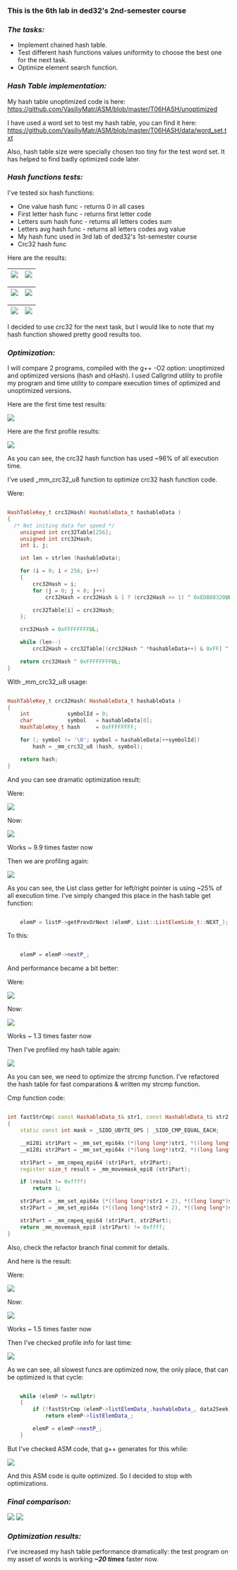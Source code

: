 
### __This is the 6th lab in ded32's 2nd-semester course__

### ___The tasks:___
* Implement chained hash table.
* Test different hash functions values uniformity to choose the best one for the next task.
* Optimize element search function.  

### ___Hash Table implementation:___

My hash table unoptimized code is here:
https://github.com/VasiliyMatr/ASM/blob/master/T06HASH/unoptimized

I have used a word set to test my hash table, you can find it here:
https://github.com/VasiliyMatr/ASM/blob/master/T06HASH/data/word_set.txt

Also, hash table size were specially chosen too tiny for the test word set. It has helped to find badly optimized code later.

### ___Hash functions tests:___

I've tested six hash functions:
* One value hash func - returns 0 in all cases
* First letter hash func - returns first letter code
* Letters sum hash func - returns all letters codes sum
* Letters avg hash func - returns all letters codes avg value
* My hash func used in 3rd lab of ded32's 1st-semester course
* Crc32 hash func

Here are the results:

![](data/oneValStat.png)   |  ![](data/firstLetterStat.png)
---------------------------|------------------------------

![](data/lettersAvgStat.png) | ![](data/lettersSumStat.png)
-----------------------------|------------------------------

![](data/myStat.png)  | ![](data/crc32Stat.png)
----------------------|------------------------------

I decided to use crc32 for the next task, but I would like to note that my hash function showed pretty good results too.

### ___Optimization:___

I will compare 2 programs, compiled with the g++ -O2 option: unoptimized and optimized versions (hash and oHash).
I used Callgrind utility to profile my program and time utility to compare execution times of optimized and unoptimized versions.

Here are the first time test results:

![](data/timeCheck.png)

Here are the first profile results:

![](data/firstProfile.png)

As you can see, the crc32 hash function has used ~96% of all execution time.

I've used _mm_crc32_u8 function to optimize crc32 hash function code.

Were:
```c++

HashTableKey_t crc32Hash( HashableData_t hashableData )
{
  /* Not initing data for speed */
    unsigned int crc32Table[256];
    unsigned int crc32Hash;
    int i, j;

    int len = strlen (hashableData);

    for (i = 0; i < 256; i++)
    {
        crc32Hash = i;
        for (j = 0; j < 8; j++)
            crc32Hash = crc32Hash & 1 ? (crc32Hash >> 1) ^ 0xEDB88320UL : crc32Hash >> 1;

        crc32Table[i] = crc32Hash;
    };

    crc32Hash = 0xFFFFFFFFUL;

    while (len--)
        crc32Hash = crc32Table[(crc32Hash ^ *hashableData++) & 0xFF] ^ (crc32Hash >> 8);

    return crc32Hash ^ 0xFFFFFFFFUL;
}

```

With _mm_crc32_u8 usage:

```c++

HashTableKey_t crc32Hash( HashableData_t hashableData )
{
    int            symbolId = 0;
    char           symbol   = hashableData[0];
    HashTableKey_t hash     = 0xFFFFFFFF;

    for (; symbol != '\0'; symbol = hashableData[++symbolId])
        hash = _mm_crc32_u8 (hash, symbol);

    return hash;
}

```

And you can see dramatic optimization result:

Were:

![](data/unoptTime.png)

Now:

![](data/secondTime.png)

Works ~ 9.9 times faster now

Then we are profiling again:

![](data/secondProfile.png)

As you can see, the List class getter for left/right pointer is using  ~25% of all execution time.
I've simply changed this place in the hash table get function:

```c++

    elemP = listP->getPrevOrNext (elemP, List::ListElemSide_t::NEXT_);

```

To this:

```c++

    elemP = elemP->nextP_;

```

And performance became a bit better:

Were:

![](data/secondTime.png)

Now:

![](data/thirdTime.png)

Works ~ 1.3 times faster now

Then I've profiled my hash table again:

![](data/thirdProfile.png)

As you can see, we need to optimize the strcmp function. I've refactored the hash table for fast comparations & written my strcmp function.

Cmp function code:
```c++

int fastStrCmp( const HashableData_t& str1, const HashableData_t& str2 )
{
    static const int mask = _SIDD_UBYTE_OPS | _SIDD_CMP_EQUAL_EACH;

    __m128i str1Part = _mm_set_epi64x (*(long long*)str1, *((long long*)str1 + 1));
    __m128i str2Part = _mm_set_epi64x (*(long long*)str2, *((long long*)str2 + 1));

    str1Part = _mm_cmpeq_epi64 (str1Part, str2Part);
    register size_t result = _mm_movemask_epi8 (str1Part);

    if (result != 0xffff)
        return 1;

    str1Part = _mm_set_epi64x (*((long long*)str1 + 2), *((long long*)str1 + 3));
    str2Part = _mm_set_epi64x (*((long long*)str2 + 2), *((long long*)str2 + 3));

    str1Part = _mm_cmpeq_epi64 (str1Part, str2Part);
    return _mm_movemask_epi8 (str1Part) != 0xffff;
}

```

Also, check the refactor branch final commit for details.

And here is the result:

Were:

![](data/thirdTime.png)

Now:

![](data/fourthTime.png)

Works ~ 1.5 times faster now

Then I've checked profile info for last time:

![](data/fourtProfile.png)

As we can see, all slowest funcs are optimized now, the only place, that can be optimized is that cycle:

```c++

    while (elemP != nullptr)
    {
        if (!fastStrCmp (elemP->listElemData_.hashableData_, data2Seek))
            return elemP->listElemData_;

        elemP = elemP->nextP_;
    }

```

But I've checked ASM code, that g++ generates for this while:

![](data/asmFirst.png)

And this ASM code is quite optimized. So I decided to stop with optimizations.

### ___Final comparison:___

![](data/unoptTime.png)
![](data/fourthTime.png)

### ___Optimization results:___
I've increased my hash table performance dramatically: the test program on my asset of words is working ___~20 times___ faster now.
